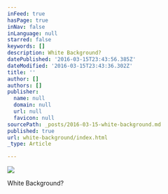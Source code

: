 ```yaml
---
inFeed: true
hasPage: true
inNav: false
inLanguage: null
starred: false
keywords: []
description: White Background?
datePublished: '2016-03-15T23:43:56.385Z'
dateModified: '2016-03-15T23:43:36.302Z'
title: ''
author: []
authors: []
publisher:
  name: null
  domain: null
  url: null
  favicon: null
sourcePath: _posts/2016-03-15-white-background.md
published: true
url: white-background/index.html
_type: Article

---
```

![](https://the-grid-user-content.s3-us-west-2.amazonaws.com/b14aae9f-b343-4cc2-8ebb-9af465176fad.jpg)

White Background?